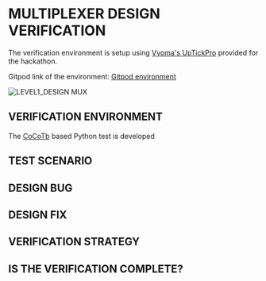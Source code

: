  # MULTIPLEXER DESIGN VERIFICATION
 
 The verification environment is setup using [Vyoma's UpTickPro](https://vyomasystems.com) provided for the hackathon.
 
 Gitpod link of the environment: [Gitpod environment](https://vyomasystem-challengesr-z0ps2j7cguv.ws-us54.gitpod.io/)

![LEVEL1_DESIGN MUX](https://user-images.githubusercontent.com/89691159/181091264-b288a867-0342-46c4-af39-9afe314d9049.JPG)

## VERIFICATION ENVIRONMENT
The [CoCoTb](https://www.cocotb.org/) based Python test is developed

## TEST SCENARIO

## DESIGN BUG

## DESIGN FIX

## VERIFICATION STRATEGY

## IS THE VERIFICATION COMPLETE?
